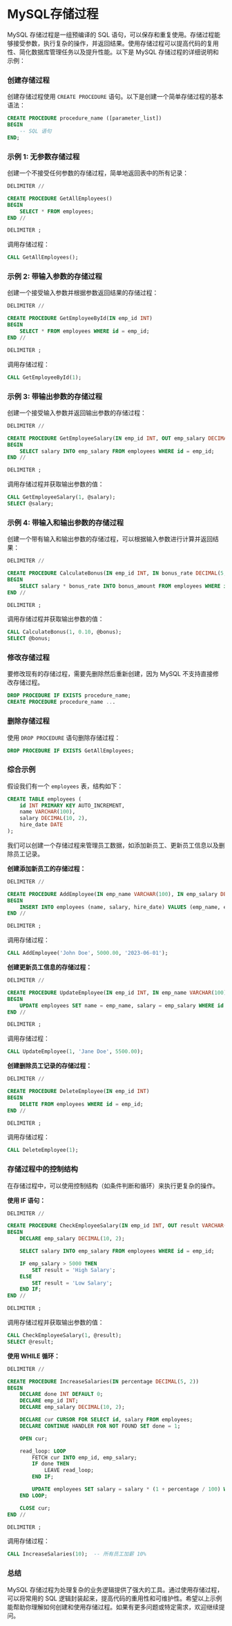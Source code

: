 # MySQL存储过程

MySQL 存储过程是一组预编译的 SQL 语句，可以保存和重复使用。存储过程能够接受参数，执行复杂的操作，并返回结果。使用存储过程可以提高代码的复用性、简化数据库管理任务以及提升性能。以下是 MySQL 存储过程的详细说明和示例：

### 创建存储过程

创建存储过程使用 `CREATE PROCEDURE` 语句。以下是创建一个简单存储过程的基本语法：

```sql
CREATE PROCEDURE procedure_name ([parameter_list])
BEGIN
    -- SQL 语句
END;

```

### 示例 1: 无参数存储过程

创建一个不接受任何参数的存储过程，简单地返回表中的所有记录：

```sql
DELIMITER //

CREATE PROCEDURE GetAllEmployees()
BEGIN
    SELECT * FROM employees;
END //

DELIMITER ;

```

调用存储过程：

```sql
CALL GetAllEmployees();

```

### 示例 2: 带输入参数的存储过程

创建一个接受输入参数并根据参数返回结果的存储过程：

```sql
DELIMITER //

CREATE PROCEDURE GetEmployeeById(IN emp_id INT)
BEGIN
    SELECT * FROM employees WHERE id = emp_id;
END //

DELIMITER ;

```

调用存储过程：

```sql
CALL GetEmployeeById(1);

```

### 示例 3: 带输出参数的存储过程

创建一个接受输入参数并返回输出参数的存储过程：

```sql
DELIMITER //

CREATE PROCEDURE GetEmployeeSalary(IN emp_id INT, OUT emp_salary DECIMAL(10, 2))
BEGIN
    SELECT salary INTO emp_salary FROM employees WHERE id = emp_id;
END //

DELIMITER ;

```

调用存储过程并获取输出参数的值：

```sql
CALL GetEmployeeSalary(1, @salary);
SELECT @salary;

```

### 示例 4: 带输入和输出参数的存储过程

创建一个带有输入和输出参数的存储过程，可以根据输入参数进行计算并返回结果：

```sql
DELIMITER //

CREATE PROCEDURE CalculateBonus(IN emp_id INT, IN bonus_rate DECIMAL(5, 2), OUT bonus_amount DECIMAL(10, 2))
BEGIN
    SELECT salary * bonus_rate INTO bonus_amount FROM employees WHERE id = emp_id;
END //

DELIMITER ;

```

调用存储过程并获取输出参数的值：

```sql
CALL CalculateBonus(1, 0.10, @bonus);
SELECT @bonus;

```

### 修改存储过程

要修改现有的存储过程，需要先删除然后重新创建，因为 MySQL 不支持直接修改存储过程。

```sql
DROP PROCEDURE IF EXISTS procedure_name;
CREATE PROCEDURE procedure_name ...

```

### 删除存储过程

使用 `DROP PROCEDURE` 语句删除存储过程：

```sql
DROP PROCEDURE IF EXISTS GetAllEmployees;

```

### 综合示例

假设我们有一个 `employees` 表，结构如下：

```sql
CREATE TABLE employees (
    id INT PRIMARY KEY AUTO_INCREMENT,
    name VARCHAR(100),
    salary DECIMAL(10, 2),
    hire_date DATE
);

```

我们可以创建一个存储过程来管理员工数据，如添加新员工、更新员工信息以及删除员工记录。

**创建添加新员工的存储过程：**

```sql
DELIMITER //

CREATE PROCEDURE AddEmployee(IN emp_name VARCHAR(100), IN emp_salary DECIMAL(10, 2), IN emp_hire_date DATE)
BEGIN
    INSERT INTO employees (name, salary, hire_date) VALUES (emp_name, emp_salary, emp_hire_date);
END //

DELIMITER ;

```

调用存储过程：

```sql
CALL AddEmployee('John Doe', 5000.00, '2023-06-01');

```

**创建更新员工信息的存储过程：**

```sql
DELIMITER //

CREATE PROCEDURE UpdateEmployee(IN emp_id INT, IN emp_name VARCHAR(100), IN emp_salary DECIMAL(10, 2))
BEGIN
    UPDATE employees SET name = emp_name, salary = emp_salary WHERE id = emp_id;
END //

DELIMITER ;

```

调用存储过程：

```sql
CALL UpdateEmployee(1, 'Jane Doe', 5500.00);

```

**创建删除员工记录的存储过程：**

```sql
DELIMITER //

CREATE PROCEDURE DeleteEmployee(IN emp_id INT)
BEGIN
    DELETE FROM employees WHERE id = emp_id;
END //

DELIMITER ;

```

调用存储过程：

```sql
CALL DeleteEmployee(1);

```

### 存储过程中的控制结构

在存储过程中，可以使用控制结构（如条件判断和循环）来执行更复杂的操作。

**使用 IF 语句：**

```sql
DELIMITER //

CREATE PROCEDURE CheckEmployeeSalary(IN emp_id INT, OUT result VARCHAR(50))
BEGIN
    DECLARE emp_salary DECIMAL(10, 2);

    SELECT salary INTO emp_salary FROM employees WHERE id = emp_id;

    IF emp_salary > 5000 THEN
        SET result = 'High Salary';
    ELSE
        SET result = 'Low Salary';
    END IF;
END //

DELIMITER ;

```

调用存储过程并获取输出参数的值：

```sql
CALL CheckEmployeeSalary(1, @result);
SELECT @result;

```

**使用 WHILE 循环：**

```sql
DELIMITER //

CREATE PROCEDURE IncreaseSalaries(IN percentage DECIMAL(5, 2))
BEGIN
    DECLARE done INT DEFAULT 0;
    DECLARE emp_id INT;
    DECLARE emp_salary DECIMAL(10, 2);

    DECLARE cur CURSOR FOR SELECT id, salary FROM employees;
    DECLARE CONTINUE HANDLER FOR NOT FOUND SET done = 1;

    OPEN cur;

    read_loop: LOOP
        FETCH cur INTO emp_id, emp_salary;
        IF done THEN
            LEAVE read_loop;
        END IF;

        UPDATE employees SET salary = salary * (1 + percentage / 100) WHERE id = emp_id;
    END LOOP;

    CLOSE cur;
END //

DELIMITER ;

```

调用存储过程：

```sql
CALL IncreaseSalaries(10);  -- 所有员工加薪 10%

```

### 总结

MySQL 存储过程为处理复杂的业务逻辑提供了强大的工具。通过使用存储过程，可以将常用的 SQL 逻辑封装起来，提高代码的重用性和可维护性。希望以上示例能帮助你理解如何创建和使用存储过程。如果有更多问题或特定需求，欢迎继续提问。